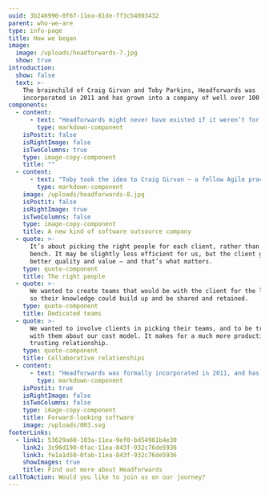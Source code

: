 ```yaml
---
uuid: 3b246990-0f6f-11ea-81de-ff3cb4003432
parent: who-we-are
type: info-page
title: How we began
image:
  image: /uploads/headforwards-7.jpg
  show: true
introduction:
  show: false
  text: >-
    The brainchild of Craig Girvan and Toby Parkins, Headforwards was
    incorporated in 2011 and has grown into a company of well over 100 people.
components:
  - content:
      - text: "Headforwards might never have existed if it weren’t for a chance conversation at a barbecue. Agile practitioner Toby Parkins was talking with a product owner from a global corporation, when the discussion turned to the difficulty of getting really good outsource developers.\r\n\n“He was talking about how you never get the right people, and how outsource companies just pull anyone off the bench to work on a project,” says Toby. \n\n“I knew instantly that I could put together a brilliant team for him – and the whole concept of Headforwards was founded in that moment.”"
        type: markdown-component
    isPostit: false
    isRightImage: false
    isTwoColumns: true
    type: image-copy-component
    title: ""
  - content:
      - text: "Toby took the idea to Craig Girvan – a fellow Agile practitioner – who had been thinking along similar lines.\r\n\nThey agreed that clients were short-changed by traditional outsourcers, who tend to prioritise their own business over that of their clients. They sketched out a vision of a new kind of outsource company, built on three principles:"
        type: markdown-component
    image: /uploads/headforwards-8.jpg
    isPostit: false
    isRightImage: true
    isTwoColumns: false
    type: image-copy-component
    title: A new kind of software outsource company
  - quote: >-
      It’s about picking the right people for each client, rather than running a
      bench. It may be slightly less efficient for us, but the client gets much
      better quality and value – and that’s what matters.
    type: quote-component
    title: The right people
  - quote: >-
      We wanted to create teams that would be with the client for the long-term,
      so their knowledge could build up and be shared and retained.
    type: quote-component
    title: Dedicated teams
  - quote: >-
      We wanted to involve clients in picking their teams, and to be transparent
      with them about our cost model. It makes for a much more productive and
      trusting relationship.
    type: quote-component
    title: Collaborative relationships
  - content:
      - text: "Headforwards was formally incorporated in 2011, and has grown into a company of well over 100 people. \r\n\nAs clients increasingly look for outsource companies that deliver long-term value and competitive differentiation, Headforwards stands in good stead for the future."
        type: markdown-component
    isPostit: true
    isRightImage: false
    isTwoColumns: false
    type: image-copy-component
    title: Forward-looking software
    image: /uploads/003.svg
footerLinks:
  - link1: 53629a60-103a-11ea-9ef0-bd54961b4e30
    link2: 3c96d190-0fac-11ea-843f-932c76de5936
    link3: fe1a1d50-0fab-11ea-843f-932c76de5936
    showImages: true
    title: Find out more about Headforwards
callToAction: Would you like to join us on our journey?
---
```

